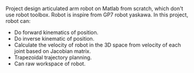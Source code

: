 Project design articulated arm robot on Matlab from scratch, which don't use robot toolbox.
Robot is inspire from GP7 robot yaskawa.
In this project, robot can:
- Do forward kinematics of position. 
- Do inverse kinematic of position.
- Calculate the velocity of robot in the 3D space from velocity of each joint based on Jacobian matrix.
- Trapezoidal trajectory planning.
- Can raw workspace of robot.